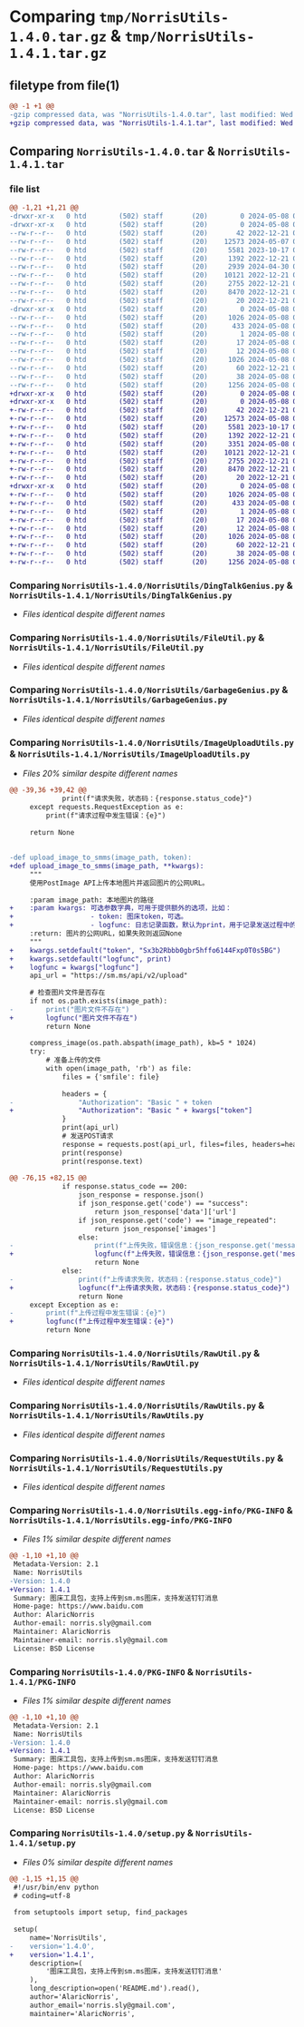 # Comparing `tmp/NorrisUtils-1.4.0.tar.gz` & `tmp/NorrisUtils-1.4.1.tar.gz`

## filetype from file(1)

```diff
@@ -1 +1 @@
-gzip compressed data, was "NorrisUtils-1.4.0.tar", last modified: Wed May  8 02:32:53 2024, max compression
+gzip compressed data, was "NorrisUtils-1.4.1.tar", last modified: Wed May  8 03:18:35 2024, max compression
```

## Comparing `NorrisUtils-1.4.0.tar` & `NorrisUtils-1.4.1.tar`

### file list

```diff
@@ -1,21 +1,21 @@
-drwxr-xr-x   0 htd        (502) staff       (20)        0 2024-05-08 02:32:53.172912 NorrisUtils-1.4.0/
-drwxr-xr-x   0 htd        (502) staff       (20)        0 2024-05-08 02:32:53.170669 NorrisUtils-1.4.0/NorrisUtils/
--rw-r--r--   0 htd        (502) staff       (20)       42 2022-12-21 09:04:02.000000 NorrisUtils-1.4.0/NorrisUtils/BuildConfig.py
--rw-r--r--   0 htd        (502) staff       (20)    12573 2024-05-07 09:49:57.000000 NorrisUtils-1.4.0/NorrisUtils/DingTalkGenius.py
--rw-r--r--   0 htd        (502) staff       (20)     5581 2023-10-17 09:11:02.000000 NorrisUtils-1.4.0/NorrisUtils/FileUtil.py
--rw-r--r--   0 htd        (502) staff       (20)     1392 2022-12-21 09:04:02.000000 NorrisUtils-1.4.0/NorrisUtils/GarbageGenius.py
--rw-r--r--   0 htd        (502) staff       (20)     2939 2024-04-30 02:40:51.000000 NorrisUtils-1.4.0/NorrisUtils/ImageUploadUtils.py
--rw-r--r--   0 htd        (502) staff       (20)    10121 2022-12-21 09:04:02.000000 NorrisUtils-1.4.0/NorrisUtils/RawUtil.py
--rw-r--r--   0 htd        (502) staff       (20)     2755 2022-12-21 09:04:02.000000 NorrisUtils-1.4.0/NorrisUtils/RawUtils.py
--rw-r--r--   0 htd        (502) staff       (20)     8470 2022-12-21 09:04:02.000000 NorrisUtils-1.4.0/NorrisUtils/RequestUtils.py
--rw-r--r--   0 htd        (502) staff       (20)       20 2022-12-21 09:04:02.000000 NorrisUtils-1.4.0/NorrisUtils/__init__.py
-drwxr-xr-x   0 htd        (502) staff       (20)        0 2024-05-08 02:32:53.172309 NorrisUtils-1.4.0/NorrisUtils.egg-info/
--rw-r--r--   0 htd        (502) staff       (20)     1026 2024-05-08 02:32:53.000000 NorrisUtils-1.4.0/NorrisUtils.egg-info/PKG-INFO
--rw-r--r--   0 htd        (502) staff       (20)      433 2024-05-08 02:32:53.000000 NorrisUtils-1.4.0/NorrisUtils.egg-info/SOURCES.txt
--rw-r--r--   0 htd        (502) staff       (20)        1 2024-05-08 02:32:53.000000 NorrisUtils-1.4.0/NorrisUtils.egg-info/dependency_links.txt
--rw-r--r--   0 htd        (502) staff       (20)       17 2024-05-08 02:32:53.000000 NorrisUtils-1.4.0/NorrisUtils.egg-info/requires.txt
--rw-r--r--   0 htd        (502) staff       (20)       12 2024-05-08 02:32:53.000000 NorrisUtils-1.4.0/NorrisUtils.egg-info/top_level.txt
--rw-r--r--   0 htd        (502) staff       (20)     1026 2024-05-08 02:32:53.172628 NorrisUtils-1.4.0/PKG-INFO
--rw-r--r--   0 htd        (502) staff       (20)       60 2022-12-21 09:04:02.000000 NorrisUtils-1.4.0/README.md
--rw-r--r--   0 htd        (502) staff       (20)       38 2024-05-08 02:32:53.172989 NorrisUtils-1.4.0/setup.cfg
--rw-r--r--   0 htd        (502) staff       (20)     1256 2024-05-08 02:32:47.000000 NorrisUtils-1.4.0/setup.py
+drwxr-xr-x   0 htd        (502) staff       (20)        0 2024-05-08 03:18:34.997584 NorrisUtils-1.4.1/
+drwxr-xr-x   0 htd        (502) staff       (20)        0 2024-05-08 03:18:34.994783 NorrisUtils-1.4.1/NorrisUtils/
+-rw-r--r--   0 htd        (502) staff       (20)       42 2022-12-21 09:04:02.000000 NorrisUtils-1.4.1/NorrisUtils/BuildConfig.py
+-rw-r--r--   0 htd        (502) staff       (20)    12573 2024-05-08 03:18:05.000000 NorrisUtils-1.4.1/NorrisUtils/DingTalkGenius.py
+-rw-r--r--   0 htd        (502) staff       (20)     5581 2023-10-17 09:11:02.000000 NorrisUtils-1.4.1/NorrisUtils/FileUtil.py
+-rw-r--r--   0 htd        (502) staff       (20)     1392 2022-12-21 09:04:02.000000 NorrisUtils-1.4.1/NorrisUtils/GarbageGenius.py
+-rw-r--r--   0 htd        (502) staff       (20)     3351 2024-05-08 03:17:50.000000 NorrisUtils-1.4.1/NorrisUtils/ImageUploadUtils.py
+-rw-r--r--   0 htd        (502) staff       (20)    10121 2022-12-21 09:04:02.000000 NorrisUtils-1.4.1/NorrisUtils/RawUtil.py
+-rw-r--r--   0 htd        (502) staff       (20)     2755 2022-12-21 09:04:02.000000 NorrisUtils-1.4.1/NorrisUtils/RawUtils.py
+-rw-r--r--   0 htd        (502) staff       (20)     8470 2022-12-21 09:04:02.000000 NorrisUtils-1.4.1/NorrisUtils/RequestUtils.py
+-rw-r--r--   0 htd        (502) staff       (20)       20 2022-12-21 09:04:02.000000 NorrisUtils-1.4.1/NorrisUtils/__init__.py
+drwxr-xr-x   0 htd        (502) staff       (20)        0 2024-05-08 03:18:34.996832 NorrisUtils-1.4.1/NorrisUtils.egg-info/
+-rw-r--r--   0 htd        (502) staff       (20)     1026 2024-05-08 03:18:34.000000 NorrisUtils-1.4.1/NorrisUtils.egg-info/PKG-INFO
+-rw-r--r--   0 htd        (502) staff       (20)      433 2024-05-08 03:18:34.000000 NorrisUtils-1.4.1/NorrisUtils.egg-info/SOURCES.txt
+-rw-r--r--   0 htd        (502) staff       (20)        1 2024-05-08 03:18:34.000000 NorrisUtils-1.4.1/NorrisUtils.egg-info/dependency_links.txt
+-rw-r--r--   0 htd        (502) staff       (20)       17 2024-05-08 03:18:34.000000 NorrisUtils-1.4.1/NorrisUtils.egg-info/requires.txt
+-rw-r--r--   0 htd        (502) staff       (20)       12 2024-05-08 03:18:34.000000 NorrisUtils-1.4.1/NorrisUtils.egg-info/top_level.txt
+-rw-r--r--   0 htd        (502) staff       (20)     1026 2024-05-08 03:18:34.997206 NorrisUtils-1.4.1/PKG-INFO
+-rw-r--r--   0 htd        (502) staff       (20)       60 2022-12-21 09:04:02.000000 NorrisUtils-1.4.1/README.md
+-rw-r--r--   0 htd        (502) staff       (20)       38 2024-05-08 03:18:34.997678 NorrisUtils-1.4.1/setup.cfg
+-rw-r--r--   0 htd        (502) staff       (20)     1256 2024-05-08 03:18:24.000000 NorrisUtils-1.4.1/setup.py
```

### Comparing `NorrisUtils-1.4.0/NorrisUtils/DingTalkGenius.py` & `NorrisUtils-1.4.1/NorrisUtils/DingTalkGenius.py`

 * *Files identical despite different names*

### Comparing `NorrisUtils-1.4.0/NorrisUtils/FileUtil.py` & `NorrisUtils-1.4.1/NorrisUtils/FileUtil.py`

 * *Files identical despite different names*

### Comparing `NorrisUtils-1.4.0/NorrisUtils/GarbageGenius.py` & `NorrisUtils-1.4.1/NorrisUtils/GarbageGenius.py`

 * *Files identical despite different names*

### Comparing `NorrisUtils-1.4.0/NorrisUtils/ImageUploadUtils.py` & `NorrisUtils-1.4.1/NorrisUtils/ImageUploadUtils.py`

 * *Files 20% similar despite different names*

```diff
@@ -39,36 +39,42 @@
             print(f"请求失败，状态码：{response.status_code}")
     except requests.RequestException as e:
         print(f"请求过程中发生错误：{e}")
 
     return None
 
 
-def upload_image_to_smms(image_path, token):
+def upload_image_to_smms(image_path, **kwargs):
     """
     使用PostImage API上传本地图片并返回图片的公网URL。
 
     :param image_path: 本地图片的路径
+    :param kwargs: 可选参数字典，可用于提供额外的选项，比如：
+                   - token: 图床token，可选。
+                   - logfunc: 日志记录函数，默认为print，用于记录发送过程中的信息，可选。
     :return: 图片的公网URL，如果失败则返回None
     """
+    kwargs.setdefault("token", "Sx3b2Rbbb0gbr5hffo6144Fxp0T0s5BG")
+    kwargs.setdefault("logfunc", print)
+    logfunc = kwargs["logfunc"]
     api_url = "https://sm.ms/api/v2/upload"
 
     # 检查图片文件是否存在
     if not os.path.exists(image_path):
-        print("图片文件不存在")
+        logfunc("图片文件不存在")
         return None
 
     compress_image(os.path.abspath(image_path), kb=5 * 1024)
     try:
         # 准备上传的文件
         with open(image_path, 'rb') as file:
             files = {'smfile': file}
 
             headers = {
-                "Authorization": "Basic " + token
+                "Authorization": "Basic " + kwargs["token"]
             }
             print(api_url)
             # 发送POST请求
             response = requests.post(api_url, files=files, headers=headers)
             print(response)
             print(response.text)
 
@@ -76,15 +82,15 @@
             if response.status_code == 200:
                 json_response = response.json()
                 if json_response.get('code') == "success":
                     return json_response['data']['url']
                 if json_response.get('code') == "image_repeated":
                     return json_response['images']
                 else:
-                    print(f"上传失败，错误信息：{json_response.get('message')}")
+                    logfunc(f"上传失败，错误信息：{json_response.get('message')}")
                     return None
             else:
-                print(f"上传请求失败，状态码：{response.status_code}")
+                logfunc(f"上传请求失败，状态码：{response.status_code}")
                 return None
     except Exception as e:
-        print(f"上传过程中发生错误：{e}")
+        logfunc(f"上传过程中发生错误：{e}")
         return None
```

### Comparing `NorrisUtils-1.4.0/NorrisUtils/RawUtil.py` & `NorrisUtils-1.4.1/NorrisUtils/RawUtil.py`

 * *Files identical despite different names*

### Comparing `NorrisUtils-1.4.0/NorrisUtils/RawUtils.py` & `NorrisUtils-1.4.1/NorrisUtils/RawUtils.py`

 * *Files identical despite different names*

### Comparing `NorrisUtils-1.4.0/NorrisUtils/RequestUtils.py` & `NorrisUtils-1.4.1/NorrisUtils/RequestUtils.py`

 * *Files identical despite different names*

### Comparing `NorrisUtils-1.4.0/NorrisUtils.egg-info/PKG-INFO` & `NorrisUtils-1.4.1/NorrisUtils.egg-info/PKG-INFO`

 * *Files 1% similar despite different names*

```diff
@@ -1,10 +1,10 @@
 Metadata-Version: 2.1
 Name: NorrisUtils
-Version: 1.4.0
+Version: 1.4.1
 Summary: 图床工具包，支持上传到sm.ms图床，支持发送钉钉消息
 Home-page: https://www.baidu.com
 Author: AlaricNorris
 Author-email: norris.sly@gmail.com
 Maintainer: AlaricNorris
 Maintainer-email: norris.sly@gmail.com
 License: BSD License
```

### Comparing `NorrisUtils-1.4.0/PKG-INFO` & `NorrisUtils-1.4.1/PKG-INFO`

 * *Files 1% similar despite different names*

```diff
@@ -1,10 +1,10 @@
 Metadata-Version: 2.1
 Name: NorrisUtils
-Version: 1.4.0
+Version: 1.4.1
 Summary: 图床工具包，支持上传到sm.ms图床，支持发送钉钉消息
 Home-page: https://www.baidu.com
 Author: AlaricNorris
 Author-email: norris.sly@gmail.com
 Maintainer: AlaricNorris
 Maintainer-email: norris.sly@gmail.com
 License: BSD License
```

### Comparing `NorrisUtils-1.4.0/setup.py` & `NorrisUtils-1.4.1/setup.py`

 * *Files 0% similar despite different names*

```diff
@@ -1,15 +1,15 @@
 #!/usr/bin/env python
 # coding=utf-8
 
 from setuptools import setup, find_packages
 
 setup(
     name='NorrisUtils',
-    version='1.4.0',
+    version='1.4.1',
     description=(
         '图床工具包，支持上传到sm.ms图床，支持发送钉钉消息'
     ),
     long_description=open('README.md').read(),
     author='AlaricNorris',
     author_email='norris.sly@gmail.com',
     maintainer='AlaricNorris',
```


